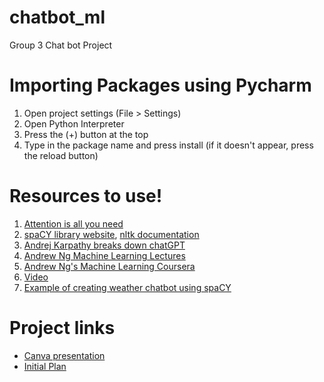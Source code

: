 # chatbot_ml
Group 3 Chat bot Project

# Importing Packages using Pycharm
1. Open project settings (File > Settings)
2. Open Python Interpreter
3. Press the (+) button at the top
4. Type in the package name and press install (if it doesn't appear, press the reload button)

# Resources to use!
1. [Attention is all you need](https://proceedings.neurips.cc/paper_files/paper/2017/file/3f5ee243547dee91fbd053c1c4a845aa-Paper.pdf)
2. [spaCY library website](https://spacy.io/), [nltk documentation](https://www.nltk.org/)
3. [Andrej Karpathy breaks down chatGPT](https://www.youtube.com/watch?v=kCc8FmEb1nY)
4. [Andrew Ng Machine Learning Lectures](https://www.youtube.com/watch?v=jGwO_UgTS7I&list=PLoROMvodv4rMiGQp3WXShtMGgzqpfVfbU)
5. [Andrew Ng's Machine Learning Coursera](https://www.coursera.org/specializations/machine-learning-introduction?adgroupid=1223756914114671&adposition=&campaignid=415343102&creativeid=&device=c&devicemodel=&hide_mobile_promo&keyword=what+is+machine+learning&matchtype=p&msclkid=3cceb78dbe96130bbbc2d325b0bfd35d&network=o&utm_campaign=B2C_NAMER_machine-learning-introduction_stanford_FTCOF_specializations_country-US&utm_content=Machine+Learning+Tutorials&utm_medium=sem&utm_source=bg&utm_term=what+is+machine+learning)
6. [Video](https://www.youtube.com/watch?v=TQQlZhbC5ps)
7. [Example of creating weather chatbot using spaCY](https://www.digitalocean.com/community/tutorials/how-to-create-an-intelligent-chatbot-in-python-using-the-spacy-nlp-library)

# Project links
- [Canva presentation](https://www.canva.com/design/DAFn9RvzgCQ/dk9Qgj2STaG24-6P83dszA/edit?utm_content=DAFn9RvzgCQ&utm_campaign=designshare&utm_medium=link2&utm_source=sharebutton)
- [Initial Plan](https://www.canva.com/design/DAFn9gO0YVA/9wI72pA60whidJusiAGvyg/edit?utm_content=DAFn9gO0YVA&utm_campaign=designshare&utm_medium=link2&utm_source=sharebutton)
